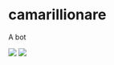# camarillionare
 A bot

<img src="https://render.githubusercontent.com/render/math?math=e^{i \pi} = -1">
<img src="https://render.githubusercontent.com/render/math?math=\widehat{AAA}">
